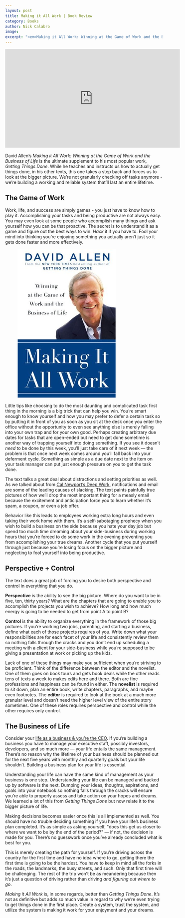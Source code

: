 ```yaml
---
layout: post
title: Making it All Work | Book Review
category: Books
author: Nick Calabro
image: 
excerpt: "<em>Making it All Work: Winning at the Game of Work and the Business of Life</em> shows you how to not only get things done but explains why we're getting things done and forces you to look at the bigger picture."
---
```


<meta name="twitter:card" content="summary" />
<meta name="twitter:site" content="@NickCalabs" />
<meta name="twitter:title" content="{{ page.title }}" />
<meta name="twitter:description" content="Nick Calabro's Blog" />

<iframe width="560" height="315" src="https://www.youtube.com/embed/OPA90wOPJuU" frameborder="0" gesture="media" allowfullscreen></iframe>

<p>David Allen’s <em>Making it All Work: Winning at the Game of Work and the Business of Life</em> is the ultimate supplement to his most popular work, <em>Getting Things Done</em>. While he teaches and instructs us how to actually get things done, in his other texts, this one takes a step back and forces us to look at the bigger picture. We’re not granularly checking off tasks anymore - we’re building a working and reliable system that’ll last an entire lifetime.</p>

<h2>The Game of Work</h2>

<p>Work, life, and success are simply games - you just have to know how to play it. Accomplishing your tasks and being productive are not always easy. You may even look at some people who accomplish many things and ask yourself how you can be that proactive. The secret is to understand it as a game and figure out the best ways to win. <em>Hack</em> it if you have to. Fool your mind into thinking you’re enjoying something you actually aren’t just so it gets done faster and more effectively. </p>

<figure><img src="img/makingit.jpg"/></figure>

<p>Little tips like choosing to do the most daunting and complicated task first thing in the morning is a big trick that can help you win. You’re smart enough to know yourself and how you may prefer to defer a certain task so by putting it in front of you as soon as you sit at the desk once you enter the office without the opportunity to even see anything else is merely falling into your own trap and for your own good. Perhaps creating arbitrary due dates for tasks that are open-ended but need to get done sometime is another way of trapping yourself into doing something. If you see it doesn’t <em>need</em> to be done by this week, you’ll just take care of it next week — the problem is that once next week comes around you’ll fall back into your deferment cycle. Something as simple as a due date next to the item on your task manager can put just enough pressure on you to get the task done. </p>

<p>The text talks a great deal about distractions and setting priorities as well. As we talked about from <a href="http://nickcalabro.com/Deep-Work-Book-Review">Cal Newport’s Deep Work</a>, notifications and email are some of the leading causes of slacking. The text paints painfully true pictures of how we’ll drop the most important thing for a measly email because the excitement and anticipation force you to learn whether it’s spam, a coupon, or even a job offer. </p>

<p>Behavior like this leads to employees working extra long hours and even taking their work home with them. It’s a self-sabotaging prophecy when you wish to build a business on the side because you hate your day job but spend too much time dreaming about your side-business during working hours that you’re forced to do some work in the evening preventing you from accomplishing your true dreams. Another cycle that you put yourself through just because you’re losing focus on the bigger picture and neglecting to fool yourself into being productive.</p>

<h2>Perspective + Control</h2>

<p>The text does a great job of forcing you to desire both perspective and control in everything that you do. </p>

<p><strong>Perspective</strong> is the ability to see the big picture. Where do you want to be in five, ten, thirty years? What are the chapters that are going to enable you to accomplish the projects you wish to achieve? How long and how much energy is going to be needed to get from point A to point B?</p>

<p><strong>Control</strong> is the ability to organize everything in the framework of those big pictures. If you’re working two jobs, parenting, and starting a business, define what each of those projects requires of you. Write down what your responsibilities are for each facet of your life and consistently review them so nothing falls through the cracks and you don’t end up scheduling a meeting with a client for your side-business while you’re supposed to be giving a presentation at work or picking up the kids. </p>

<p>Lack of one of these things may make you sufficient when you’re striving to be proficient. Think of the difference between the editor and the novelist. One of them goes on book tours and gets book deals while the other reads tens of texts a week to makes edits here and there. Both are fine professions and happiness can be found in either. The <strong>novelist</strong> is required to sit down, plan an entire book, write chapters, paragraphs, and maybe even footnotes. The <strong>editor</strong> is required to look at the book at a much more granular level and doesn’t need the higher level view of the entire story sometimes. One of these roles requires perspective and control while the other requires only control. </p>

<h2>The Business of Life</h2>

<p>Consider your <a href="https://www.instagram.com/p/BT2IOwJgUCd/?taken-by=nickcalabro">life as a business &amp; you’re the CEO</a>. If you’re building a business you have to manage your executive staff, possibly investors, developers, and so much more — your life entails the same management. There’s no reason why the lifetime of your business should be planned out for the next five years with monthly and quarterly goals but your life shouldn’t. Building a business plan for your life is essential. </p>

<p>Understanding your life can have the same kind of management as your business is one step. Understanding your life can be managed and backed up by software is the next. Dumping your ideas, thoughts, aspirations, and goals into your notebook so nothing falls through the cracks will ensure you’re able to properly assess and take action on your hopes and dreams. We learned a lot of this from <em>Getting Things Done</em> but now relate it to the bigger picture of life. </p>

<p>Making decisions becomes easier once this is all implemented as well. You should have no trouble deciding something if you have your life’s business plan completed. It’s as simple as asking yourself, &quot;does this get us closer to where we want to be by the end of the period?&quot; — if not, the decision is made for you. There’s no guesswork once you’ve already concluded what is best for you.</p>

<p>This is merely creating the path for yourself. If you’re driving across the country for the first time and have no idea where to go, getting there the first time is going to be the hardest. You have to keep in mind all the forks in the roads, the landmarks, the busy streets, and such. Only that first time will be challenging. The rest of the trip won’t be as meandering because then it’s just a question of driving rather than driving <em>and figuring out where to go</em>. </p>

<p><em>Making it All Work</em> is, in some regards, better than <em>Getting Things Done</em>. It’s not as definitive but adds so much value in regard to why we’re even trying to get things done in the first place. Create a system, trust the system, and utilize the system is making it work for your enjoyment and your dreams. </p>


